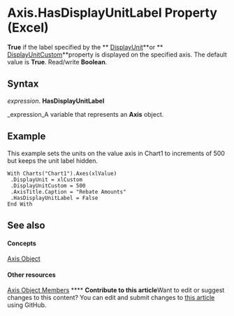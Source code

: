 
# Axis.HasDisplayUnitLabel Property (Excel)

 **True** if the label specified by the ** [DisplayUnit](81a4a639-aab4-e404-9e54-c75739cc57f9.md)**or  ** [DisplayUnitCustom](77c660cc-dfb7-d4f7-6a8a-52522e026299.md)**property is displayed on the specified axis. The default value is  **True**. Read/write  **Boolean**.


## Syntax

 _expression_. **HasDisplayUnitLabel**

 _expression_A variable that represents an  **Axis** object.


## Example

This example sets the units on the value axis in Chart1 to increments of 500 but keeps the unit label hidden.


```
With Charts("Chart1").Axes(xlValue) 
 .DisplayUnit = xlCustom 
 .DisplayUnitCustom = 500 
 .AxisTitle.Caption = "Rebate Amounts" 
 .HasDisplayUnitLabel = False 
End With
```


## See also


#### Concepts


 [Axis Object](7e08c61b-90f4-8d91-0ee2-84283d10b324.md)
#### Other resources


 [Axis Object Members](2b60f79e-339d-a6cf-7ec6-a915b550c634.md)
****   **Contribute to this article**Want to edit or suggest changes to this content? You can edit and submit changes to  [this article](https://github.com/jhershey00/VBA_Excel_Test/OpenXMLCon/articles/3092a94f-04ca-2d27-e21d-452b64d11f10.md) using GitHub.

